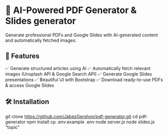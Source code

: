 # 📄 AI-Powered PDF Generator & Slides generator

Generate professional PDFs and Google Slides with AI-generated content and automatically fetched images.

## 🚀 Features
✅ Generate structured articles using AI
✅ Automatically fetch relevant images (Unsplash API & Google Search API)
✅ Generate Google Slides presentations
✅ Beautiful UI with Bootstrap
✅ Download ready-to-use PDFs & access Google Slides

## 🛠 Installation
   git clone https://github.com/JabezGershon/pdf-generator.git
   cd pdf-generator
   npm install
   cp .env.example .env
   node server.js
   node slides.js "topic"
